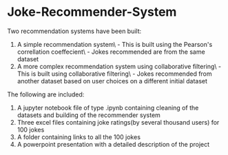 # Joke-Recommender-System
Two recommendation systems have been built:
1) A simple recommendation system\ - This is built using the Pearson's correllation coeffecient\ - Jokes recommended are from the same dataset
2) A more complex recommendation system using collaborative filtering\ - This is built using collaborative filtering\ - Jokes recommended from another dataset based on user choices on a different initial dataset



The following are included:
1) A jupyter notebook file of type .ipynb containing cleaning of the datasets and building of the recommender system
2) Three excel files containing joke ratings(by several thousand users) for 100 jokes 
3) A folder containing links to all the 100 jokes
4) A powerpoint presentation with a detailed description of the project



